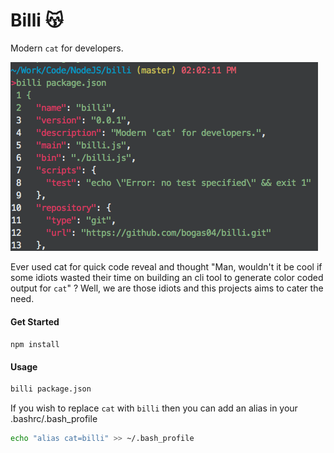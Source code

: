 # Billi 😽

Modern `cat` for developers.

![Screenshot](/docs/screenshot1.png)

Ever used cat for quick code reveal and thought "Man, wouldn't it be cool if some idiots wasted their time on building an cli tool to generate color coded output for `cat`" ? Well, we are those idiots and this projects aims to cater the need.

#### Get Started
`npm install`

#### Usage
```bash
billi package.json
```

If you wish to replace `cat` with `billi` then you can add an alias in your .bashrc/.bash_profile
```bash
echo "alias cat=billi" >> ~/.bash_profile
```
